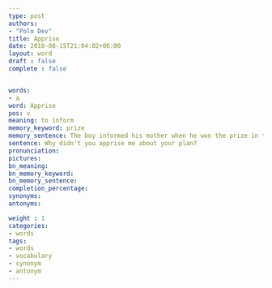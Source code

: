 ```yaml
---
type: post
authors:
- "Polo Dev"
title: Apprise
date: 2018-08-15T21:04:02+06:00
layout: word
draft : false
complete : false


words:
- a
word: Apprise
pos: v
meaning: to inform
memory_keyword: prize
memory_sentence: The boy informed his mother when he won the prize in the competition.
sentence: Why didn't you apprise me about your plan?
pronunciation:
pictures:
bn_meaning: 
bn_memory_keyword: 
bn_memory_sentence:
completion_percentage:
synonyms:
antonyms:

weight : 1
categories:
- words
tags:
- words
- vocabulary
- synonym
- antonym
---
```

